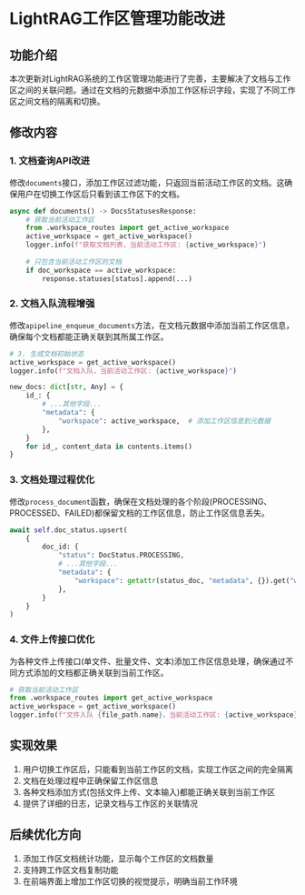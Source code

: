 # LightRAG工作区管理功能改进

## 功能介绍

本次更新对LightRAG系统的工作区管理功能进行了完善，主要解决了文档与工作区之间的关联问题。通过在文档的元数据中添加工作区标识字段，实现了不同工作区之间文档的隔离和切换。

## 修改内容

### 1. 文档查询API改进

修改`documents`接口，添加工作区过滤功能，只返回当前活动工作区的文档。这确保用户在切换工作区后只看到该工作区下的文档。

```python
async def documents() -> DocsStatusesResponse:
    # 获取当前活动工作区
    from .workspace_routes import get_active_workspace
    active_workspace = get_active_workspace()
    logger.info(f"获取文档列表，当前活动工作区: {active_workspace}")
    
    # 只包含当前活动工作区的文档
    if doc_workspace == active_workspace:
        response.statuses[status].append(...)
```

### 2. 文档入队流程增强

修改`apipeline_enqueue_documents`方法，在文档元数据中添加当前工作区信息，确保每个文档都能正确关联到其所属工作区。

```python
# 3. 生成文档初始状态
active_workspace = get_active_workspace()
logger.info(f"文档入队，当前活动工作区: {active_workspace}")

new_docs: dict[str, Any] = {
    id_: {
        # ...其他字段...
        "metadata": {
            "workspace": active_workspace,  # 添加工作区信息到元数据
        },
    }
    for id_, content_data in contents.items()
}
```

### 3. 文档处理过程优化

修改`process_document`函数，确保在文档处理的各个阶段(PROCESSING、PROCESSED、FAILED)都保留文档的工作区信息，防止工作区信息丢失。

```python
await self.doc_status.upsert(
    {
        doc_id: {
            "status": DocStatus.PROCESSING,
            # ...其他字段...
            "metadata": {
                "workspace": getattr(status_doc, "metadata", {}).get("workspace", "default"),  # 保留工作区信息
            },
        }
    }
)
```

### 4. 文件上传接口优化

为各种文件上传接口(单文件、批量文件、文本)添加工作区信息处理，确保通过不同方式添加的文档都正确关联到当前工作区。

```python
# 获取当前活动工作区
from .workspace_routes import get_active_workspace
active_workspace = get_active_workspace()
logger.info(f"文件入队 {file_path.name}，当前活动工作区: {active_workspace}")
```

## 实现效果

1. 用户切换工作区后，只能看到当前工作区的文档，实现工作区之间的完全隔离
2. 文档在处理过程中正确保留工作区信息
3. 各种文档添加方式(包括文件上传、文本输入)都能正确关联到当前工作区
4. 提供了详细的日志，记录文档与工作区的关联情况

## 后续优化方向

1. 添加工作区文档统计功能，显示每个工作区的文档数量
2. 支持跨工作区文档复制功能
3. 在前端界面上增加工作区切换的视觉提示，明确当前工作环境 